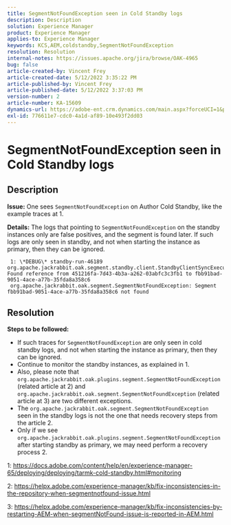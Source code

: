 ```yaml
---
title: SegmentNotFoundException seen in Cold Standby logs
description: Description
solution: Experience Manager
product: Experience Manager
applies-to: Experience Manager
keywords: KCS,AEM,coldstandby,SegmentNotFoundException
resolution: Resolution
internal-notes: https://issues.apache.org/jira/browse/OAK-4965
bug: false
article-created-by: Vincent Frey
article-created-date: 5/12/2022 3:35:22 PM
article-published-by: Vincent Frey
article-published-date: 5/12/2022 3:37:03 PM
version-number: 2
article-number: KA-15609
dynamics-url: https://adobe-ent.crm.dynamics.com/main.aspx?forceUCI=1&pagetype=entityrecord&etn=knowledgearticle&id=e41a0422-09d2-ec11-a7b5-0022480a8683
exl-id: 776611e7-cdc0-4a1d-af89-10e493f2dd03
---
```

# SegmentNotFoundException seen in Cold Standby logs

## Description


<b>Issue:</b>
 One sees `SegmentNotFoundException` on Author Cold Standby, like the example traces at 1.

<b>Details:</b>
 The logs that pointing to `SegmentNotFoundException` on the standby instances only are false positives, and the segment is found later.
 If such logs are only seen in standby, and not when starting the instance as primary, then they can be ignored. 

```
 1: \*DEBUG\* standby-run-46189 org.apache.jackrabbit.oak.segment.standby.client.StandbyClientSyncExecution Found reference from 451216fa-7d43-4b3a-a262-03abfc3c3fb1 to fbb91bad-9051-4ace-a77b-35fda8a358c6
 org.apache.jackrabbit.oak.segment.SegmentNotFoundException: Segment fbb91bad-9051-4ace-a77b-35fda8a358c6 not found
```

## Resolution


<b>Steps to be followed:</b>

- If such traces for `SegmentNotFoundException` are only seen in cold standby logs, and not when starting the instance as primary, then they can be ignored.
- Continue to monitor the standby instances, as explained in 1.
- Also, please note that `org.apache.jackrabbit.oak.plugins.segment.SegmentNotFoundException` (related article at 2) and `org.apache.jackrabbit.oak.segment.SegmentNotFoundException` (related article at 3) are two different exceptions.
- The `org.apache.jackrabbit.oak.segment.SegmentNotFoundException` seen in the standby logs is not the one that needs recovery steps from the article 2.
- Only if we see `org.apache.jackrabbit.oak.plugins.segment.SegmentNotFoundException` after starting standby as primary, we may need perform a recovery process 2.


1: https://docs.adobe.com/content/help/en/experience-manager-65/deploying/deploying/tarmk-cold-standby.html#monitoring

2: https://helpx.adobe.com/experience-manager/kb/fix-inconsistencies-in-the-repository-when-segmentnotfound-issue.html

3: https://helpx.adobe.com/experience-manager/kb/fix-inconsistencies-by-restarting-AEM-when-segmentNotFound-issue-is-reported-in-AEM.html
